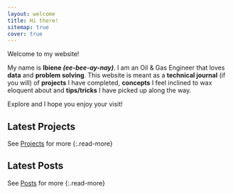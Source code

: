 ```yaml
---
layout: welcome
title: Hi there!
sitemap: true
cover: true
---
```


Welcome to my website! 

My name is **Ibiene _(ee-bee-ay-nay)_**. I am an Oil & Gas Engineer that loves **data** and **problem solving**. This website is meant as a **technical journal** (if you will) of **projects** I have completed, **concepts** I feel inclined to wax eloquent about and **tips/tricks** I have picked up along the way. 

Explore and I hope you enjoy your visit!


## Latest Projects

<!--projects-->

See [Projects](/projects/) for more
{:.read-more}


## Latest Posts

<!--posts-->

See [Posts](/posts/) for more
{:.read-more}

